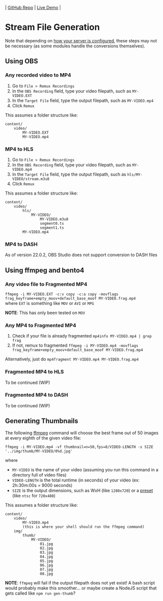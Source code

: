 | [GitHub Repo](https://github.com/FlyingKatsu/gatsby-video-streamer) | [Live Demo](https://demo.flyingkatsu.com/video-stream) |

# Stream File Generation

Note that depending on [how your server is configured](/gatsby-video-streamer/deploy), these steps may not be necessary (as some modules handle the conversions themselves).

## Using OBS

### Any recorded video to MP4

1. Go to `File > Remux Recordings`
2. In the `OBS Recording` field, type your video filepath, such as `MY-VIDEO.EXT`
3. In the `Target File` field, type the output filepath, such as `MY-VIDEO.mp4`
4. Click `Remux`

This assumes a folder structure like:

```
content/
    video/
        MY-VIDEO.EXT
        MY-VIDEO.mp4
```

### MP4 to HLS

1. Go to `File > Remux Recordings`
2. In the `OBS Recording` field, type your video filepath, such as `MY-VIDEO.mp4`
3. In the `Target File` field, type the output filepath, such as `hls/MY-VIDEO/stream.m3u8`
4. Click `Remux`

This assumes a folder structure like:

```
content/
    video/
        hls/
            MY-VIDEO/
                MY-VIDEO.m3u8
                segment0.ts
                segment1.ts
        MY-VIDEO.mp4
```

### MP4 to DASH

As of version 22.0.2, OBS Studio does not support conversion to DASH files

## Using ffmpeg and bento4

### Any video file to Fragmented MP4

`ffmpeg -i MY-VIDEO.EXT -c:v copy -c:a copy -movflags frag_keyframe+empty_moov+default_base_moof MY-VIDEO.frag.mp4`  
where `EXT` is something like `MOV` or `AVI` or `MPG`

**NOTE**: This has only been tested on `MOV`

### Any MP4 to Fragmented MP4

1. Check if your file is already fragmented `mp4info MY-VIDEO.mp4 | grep frag`
2. If not, remux to fragmented `ffmpeg -i MY-VIDEO.mp4 -movflags frag_keyframe+empty_moov+default_base_moof MY-VIDEO.frag.mp4`

Alternatively, just do `mp4fragment MY-VIDEO.mp4 MY-VIDEO.frag.mp4`

### Fragmented MP4 to HLS

To be continued (WIP)

### Fragmented MP4 to DASH

To be continued (WIP)

## Generating Thumbnails

The following [ffmpeg](https://www.ffmpeg.org/download.html) command will choose the best frame out of 50 images at every eighth of the given video file:

```
ffmpeg -i MY-VIDEO.mp4 -vf thumbnail=n=50,fps=8/VIDEO-LENGTH -s SIZE '../img/thumb/MY-VIDEO/0%d.jpg'
```

where  
- `MY-VIDEO` is the name of your video (assuming you run this command in a directory full of video files)
- `VIDEO-LENGTH` is the total runtime (in seconds) of your video (ex: 2h:30m:00s = 9000 seconds)
- `SIZE` is the output dimensions, such as WxH (like `1280x720`) or a [preset](https://ffmpeg.org/ffmpeg-utils.html#Video-size) (like `ntsc` for `720x480`)

This assumes a folder structure like:

```
content/
    video/
        MY-VIDEO.mp4
        (this is where your shell should run the ffmpeg command)
    img/
        thumb/
            MY-VIDEO/
                01.jpg
                02.jpg
                03.jpg
                04.jpg
                05.jpg
                06.jpg
                07.jpg
                08.jpg
```

**NOTE**: `ffmpeg` will fail if the output filepath does not yet exist! A bash script would probably make this smoother... or maybe create a NodeJS script that gets called like `npm run gen-thumb`?